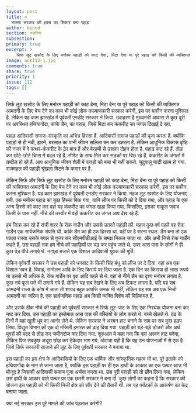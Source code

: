 ```yaml
---
layout: post
title: >
  भाजपा सरकार की हवस का शिकार बना पहाड़
author: binod
section: नजरिया
subsection:
primary: true
excerpt: >
    सिर्फ लूट खसोट के लिए मनोरम पहाड़ी को काट देना, मिटा देना या पूरे पहाड़ को किसी की व्यक्तिगत आमदनी के लिए बेच देने का काम भी कोई लोक कल्याणकारी सरकार करेगी, इस पर यकीन करना मुश्किल है. लेकिन यह काम झारखंड में पूर्ववर्ती एनडीए सरकार ने किया.
image: ank112-1.jpg
comments: true
share: true
priority: 1
issue: 112
tags: []
---
```


सिर्फ लूट खसोट के लिए मनोरम पहाड़ी को काट देना, मिटा देना या पूरे पहाड़ को किसी की व्यक्तिगत आमदनी के लिए बेच देने का काम भी कोई लोक कल्याणकारी सरकार करेगी, इस पर यकीन करना मुश्किल है. लेकिन यह काम झारखंड में पूर्ववर्ती एनडीए सरकार ने किया. उदाहरण है मुख्यमंत्री आवास से कुछ दूरी पर अवस्थित हथियागोंदा, कांके डैम, का पहाड़, जिसे मिटा कर कंकरीट का जंगल दिखाई दे रहा.

पहाड़ आदिवासी समाज-संस्कृति का अभिन्न हिस्सा हैं. आदिवासी समाज पहाड़ों की पूजा करता है. क्योंकि पहाड़ों से ही नदी, झरने, बरसात का पानी जीवन सलिला बन कर उतरता है. लेकिन आधुनिक विकास दृष्टि की नजर में वे पत्थर-कंकरीट के ढ़ेर मात्र हैं और बेरहमी से उसका दोहन होता है. पहाड़ कट रहे हैं. तोड़ कर छोटे-छोटे चिप्स में बदल रहे हैं. सीमेंट के साथ मिल कर सड़कों पर बिछ रहे हैं. कंकरीट के जंगलों में तब्दील हो रहे हैं. आप आधुनिक जीवन शैली में पहाड़ों को बचा भी नहीं सकते. चुटुपालू घाटी खत्म हो गया. राजमहल की पहाड़ी श्रृंखला मिटने के कगार पर है.

लेकिन सिर्फ और सिर्फ लूट खसोट के लिए मनोरम पहाड़ी को काट देना, मिटा देना या पूरे पहाड़ को किसी की व्यक्तिगत आमदनी के लिए बेच देने का काम भी कोई लोक कल्याणकारी सरकार करेगी, इस पर यकीन करना मुश्किल है. यह काम झारखंड में पूर्ववर्ती एनडीए सरकार ने किया. महज लूट खसोट के लिए योजनाएं बनी. एक मनोरम पहाड़ का कुछ हिस्सा बिक गया, यानि लीज पर किसी को दे दिया गया, और पहाड़ के एक अन्य हिस्से को काट कर वहां यह कंकरीट का जंगल खड़ा किया गया. किसलिए, इसका माकूल जवाब किसी के पास नहीं. नीचे की तस्वीर में वही कंकरीट का जंगल आप देख रहे हैं.

हम जिक्र कर रहे हैं रांची शहर के राॅक गार्डेन और उससे उतरते पहाड़ी की. महज कुछ वर्ष पहले वह राॅक गार्डेन एक सार्वजनिक संपत्ति थी. कांके डैम का ही एक हिस्सा था. वहीं पर है सरना स्थल. डैम बना तो एक पतला रास्ता उसके बगल से गुजर कर सीएमपीडीआई के समक्ष निकल जाता था. और अभी जिसे राॅक गार्डेन कहते हैं, उस पहाड़ी तक हम नीचे की पहाड़ियों पर चढ़ कर पहुंच जाते थे. उपर आस पास के लोगों ने ही कुछ पेड़ पौधे लगाये थे. नगाड़ा बजाते एक विशाल आदिवासी युवक की मूर्ति.

लेकिन पूर्ववर्ती सरकार ने उस पहाड़ी को धनवाद के किसी सिंह बंधु को लीज पर दे दिया. वहां अब एक विशाल भवन है. विवाह, सम्मेलन आदि के लिए किराये पर दिया जाता है. एक दिन का किराया ही लाख रूपये या उससे भी अधिक है. राॅक गार्डेन पर वृक्ष आदि पहले से थे. वहां से नीचे डैम का दृश्य मनोरम लगता है. कुछ नये फूल पत्ते भी लगाये गये हैं. लेकिन यह सब देखने के लिए अब टिकट लगता है. यदि यह सब आमदनी राज्य के कोष में जाता तो शायद बहुत आपत्ति जनक भी नहीं, लेकिन यह सब अब एक निजी आमदनी का जरिया है. एक सार्वजनिक पहाड़ अब किसी व्यक्ति विशेष की मिल्कियत है.

और उसके ठीक नीचे की पहाड़ी को पूर्ववर्ती सरकार ने सिर्फ लूट-पाट के लिए एक निरर्थक योजना बना कर नष्ट कर दिया. उस पहाड़ी का इस्तेमाल आस पास की बस्तियों के लोग करते थे. बच्चे खेलते थे. ठंढ के दिनों में वहां खुली धूप का आनंद लेते थे. लेकिन सरकार ने अरबन हाट बनाने के नाम पर सब कुछ हड़प लिया. विद्युत विभाग की एक दो मंजिली इमारत को ढ़ाह दिया गया. पहाड़ी को बड़े-बड़े डोजरों और अर्थ मूवरों की मदद से तोड़ कर जमीनदोज कर दिया गया. शुरुआत में कहा गया कि वहां अरबन हाट बनेगा, लेकिन फिर सबकुछ अधूरा छोड़ कर ठेकेदार भाग गये. अंदाजा यही है कि यह उन योजनाओं में से एक है जिसे सिर्फ सरकारी खजाने की लूट के लिए पूर्ववर्ती सरकार ने बनाया था.

इस पहाड़ी का इस क्षेत्र के आदिवासियों के लिए एक धार्मिक और सांस्कृतिक महत्व भी था. पूरे इलाके को हथियागोंदा के नाम से जाना जाता है, क्योंकि इस पहाड़ी पर ही एक हाथी के आकार का एक पत्थर आज भी मौजूद है जिसकी आदिवासी समाज पूजा अर्चना करता था. उस पूरी पहाड़ी को तो छीन लिया गया, लेकिन उस हाथी के आकार वाले पत्थर पर एक छतरी सरकार ने बना दी. कुछ लोगों का कहना है कि सरकार की योजना इस पहाड़ी को भी किसी निजी क्षेत्र को सौंप देने की तैयारी थी. तब यह पर्यटकों के आकर्षण का केद्र बनाया जाता.

क्या नई सरकार इस पूरे मामले की जांच पड़ताल करेगी?
